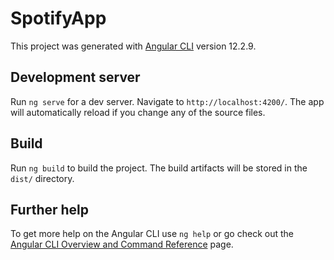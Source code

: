 # SpotifyApp

This project was generated with [Angular CLI](https://github.com/angular/angular-cli) version 12.2.9.

## Development server

Run `ng serve` for a dev server. Navigate to `http://localhost:4200/`. The app will automatically reload if you change any of the source files.


## Build

Run `ng build` to build the project. The build artifacts will be stored in the `dist/` directory.



## Further help

To get more help on the Angular CLI use `ng help` or go check out the [Angular CLI Overview and Command Reference](https://angular.io/cli) page.
